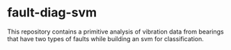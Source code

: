 # fault-diag-svm
This repository contains a primitive analysis of vibration data from bearings that have two types of faults while building an svm for classification.
